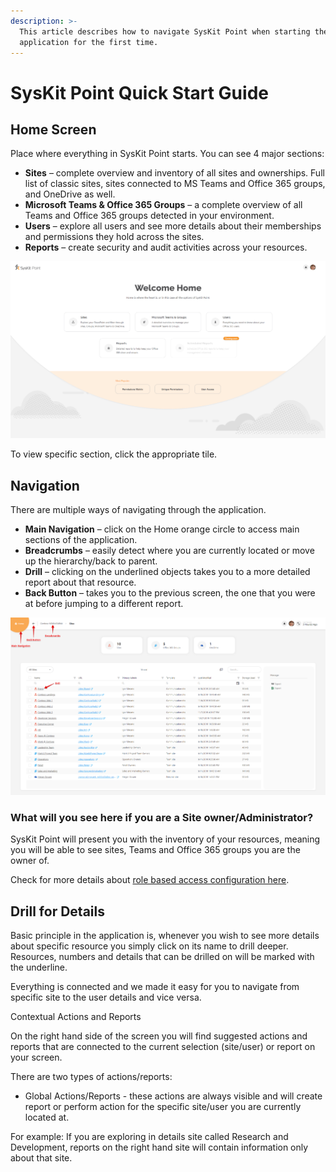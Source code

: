 ```yaml
---
description: >-
  This article describes how to navigate SysKit Point when starting the
  application for the first time.
---
```


# SysKit Point Quick Start Guide

## Home Screen 

Place where everything in SysKit Point starts. You can see 4 major sections: 

* **Sites** – complete overview and inventory of all sites and ownerships. Full list of classic sites, sites connected to MS Teams and Office 365 groups, and OneDrive as well. 
* **Microsoft Teams & Office 365 Groups** – a complete overview of all Teams and Office 365 groups detected in your environment. 
* **Users** – explore all users and see more details about their memberships and permissions they hold across the sites. 
* **Reports** – create security and audit activities across your resources. 

![SysKit Point - Home Screen](../.gitbook/assets/syskit-point-quick-start-guide_home-screen.png)

To view specific section, click the appropriate tile.

## Navigation 

There are multiple ways of navigating through the application. 

* **Main Navigation** – click on the Home orange circle to access main sections of the application. 
* **Breadcrumbs** – easily detect where you are currently located or move up the hierarchy/back to parent. 
* **Drill** – clicking on the underlined objects takes you to a more detailed report about that resource. 
* **Back Button** – takes you to the previous screen, the one that you were at before jumping to a different report. 

![SysKit Point - Navigation elements](../.gitbook/assets/syskit-point-quick-start-guide_navigation.png)

### **What will you see here if you are a Site owner/Administrator?** 

SysKit Point will present you with the inventory of your resources, meaning you will be able to see sites, Teams and Office 365 groups you are the owner of.  

Check for more details about [role based access configuration here](../installation-and-configuration/enable-role-based-access.md). 

## Drill for Details 

Basic principle in the application is, whenever you wish to see more details about specific resource you simply click on its name  to drill deeper. Resources, numbers and details that can be drilled on will be marked with the underline. 

Everything is connected and we made it easy for you to navigate from specific site to the user details and vice versa. 

Contextual Actions and Reports 

On the right hand side of the screen you will find suggested actions and reports that are connected to the current selection \(site/user\) or report on your screen. 

There are two types of actions/reports: 

* Global Actions/Reports - these actions are always visible and will create report or perform action for the specific site/user you are currently located at.  

For example: If you are exploring in details site called Research and Development, reports on the right hand site will contain information only about that site. 

